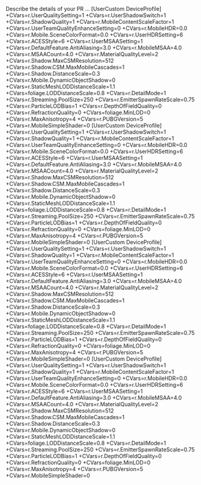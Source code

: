 <!-- ## Before Submitting

- You made sure the existing tests/travis build works.
- You made sure any new features were tested where appropriate.
- You checked a similar feature wasn't already turned down by searching issues & PRs.
-->

Describe the details of your PR ...
[UserCustom DeviceProfile]
+CVars=r.UserQualitySetting=1
+CVars=r.UserShadowSwitch=1
+CVars=r.ShadowQuality=1
+CVars=r.MobileContentScaleFactor=1
+CVars=r.UserTeamQualityEnhanceSetting=0
+CVars=r.MobileHDR=0.0
+CVars=r.Mobile.SceneColorFormat=0.0
+CVars=r.UserHDRSetting=6
+CVars=r.ACESStyle=6
+CVars=r.UserMSAASetting=1
+CVars=r.DefaultFeature.AntiAliasing=3.0
+CVars=r.MobileMSAA=4.0
+CVars=r.MSAACount=4.0
+CVars=r.MaterialQualityLevel=2
+CVars=r.Shadow.MaxCSMResolution=512
+CVars=r.Shadow.CSM.MaxMobileCascades=1
+CVars=r.Shadow.DistanceScale=0.3
+CVars=r.Mobile.DynamicObjectShadow=0
+CVars=r.StaticMeshLODDistanceScale=1.1
+CVars=foliage.LODDistanceScale=0.8
+CVars=r.DetailMode=1
+CVars=r.Streaming.PoolSize=250
+CVars=r.EmitterSpawnRateScale=0.75
+CVars=r.ParticleLODBias=1
+CVars=r.DepthOfFieldQuality=0
+CVars=r.RefractionQuality=0
+CVars=foliage.MinLOD=0
+CVars=r.MaxAnisotropy=4
+CVars=r.PUBGVersion=5
+CVars=r.MobileSimpleShader=0
[UserCustom DeviceProfile]
+CVars=r.UserQualitySetting=1
+CVars=r.UserShadowSwitch=1
+CVars=r.ShadowQuality=1
+CVars=r.MobileContentScaleFactor=1
+CVars=r.UserTeamQualityEnhanceSetting=0
+CVars=r.MobileHDR=0.0
+CVars=r.Mobile.SceneColorFormat=0.0
+CVars=r.UserHDRSetting=6
+CVars=r.ACESStyle=6
+CVars=r.UserMSAASetting=1
+CVars=r.DefaultFeature.AntiAliasing=3.0
+CVars=r.MobileMSAA=4.0
+CVars=r.MSAACount=4.0
+CVars=r.MaterialQualityLevel=2
+CVars=r.Shadow.MaxCSMResolution=512
+CVars=r.Shadow.CSM.MaxMobileCascades=1
+CVars=r.Shadow.DistanceScale=0.3
+CVars=r.Mobile.DynamicObjectShadow=0
+CVars=r.StaticMeshLODDistanceScale=1.1
+CVars=foliage.LODDistanceScale=0.8
+CVars=r.DetailMode=1
+CVars=r.Streaming.PoolSize=250
+CVars=r.EmitterSpawnRateScale=0.75
+CVars=r.ParticleLODBias=1
+CVars=r.DepthOfFieldQuality=0
+CVars=r.RefractionQuality=0
+CVars=foliage.MinLOD=0
+CVars=r.MaxAnisotropy=4
+CVars=r.PUBGVersion=5
+CVars=r.MobileSimpleShader=0
[UserCustom DeviceProfile]
+CVars=r.UserQualitySetting=1
+CVars=r.UserShadowSwitch=1
+CVars=r.ShadowQuality=1
+CVars=r.MobileContentScaleFactor=1
+CVars=r.UserTeamQualityEnhanceSetting=0
+CVars=r.MobileHDR=0.0
+CVars=r.Mobile.SceneColorFormat=0.0
+CVars=r.UserHDRSetting=6
+CVars=r.ACESStyle=6
+CVars=r.UserMSAASetting=1
+CVars=r.DefaultFeature.AntiAliasing=3.0
+CVars=r.MobileMSAA=4.0
+CVars=r.MSAACount=4.0
+CVars=r.MaterialQualityLevel=2
+CVars=r.Shadow.MaxCSMResolution=512
+CVars=r.Shadow.CSM.MaxMobileCascades=1
+CVars=r.Shadow.DistanceScale=0.3
+CVars=r.Mobile.DynamicObjectShadow=0
+CVars=r.StaticMeshLODDistanceScale=1.1
+CVars=foliage.LODDistanceScale=0.8
+CVars=r.DetailMode=1
+CVars=r.Streaming.PoolSize=250
+CVars=r.EmitterSpawnRateScale=0.75
+CVars=r.ParticleLODBias=1
+CVars=r.DepthOfFieldQuality=0
+CVars=r.RefractionQuality=0
+CVars=foliage.MinLOD=0
+CVars=r.MaxAnisotropy=4
+CVars=r.PUBGVersion=5
+CVars=r.MobileSimpleShader=0
[UserCustom DeviceProfile]
+CVars=r.UserQualitySetting=1
+CVars=r.UserShadowSwitch=1
+CVars=r.ShadowQuality=1
+CVars=r.MobileContentScaleFactor=1
+CVars=r.UserTeamQualityEnhanceSetting=0
+CVars=r.MobileHDR=0.0
+CVars=r.Mobile.SceneColorFormat=0.0
+CVars=r.UserHDRSetting=6
+CVars=r.ACESStyle=6
+CVars=r.UserMSAASetting=1
+CVars=r.DefaultFeature.AntiAliasing=3.0
+CVars=r.MobileMSAA=4.0
+CVars=r.MSAACount=4.0
+CVars=r.MaterialQualityLevel=2
+CVars=r.Shadow.MaxCSMResolution=512
+CVars=r.Shadow.CSM.MaxMobileCascades=1
+CVars=r.Shadow.DistanceScale=0.3
+CVars=r.Mobile.DynamicObjectShadow=0
+CVars=r.StaticMeshLODDistanceScale=1.1
+CVars=foliage.LODDistanceScale=0.8
+CVars=r.DetailMode=1
+CVars=r.Streaming.PoolSize=250
+CVars=r.EmitterSpawnRateScale=0.75
+CVars=r.ParticleLODBias=1
+CVars=r.DepthOfFieldQuality=0
+CVars=r.RefractionQuality=0
+CVars=foliage.MinLOD=0
+CVars=r.MaxAnisotropy=4
+CVars=r.PUBGVersion=5
+CVars=r.MobileSimpleShader=0
